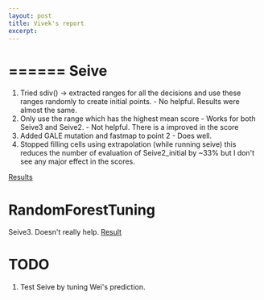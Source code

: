 ```yaml
---
layout: post
title: Vivek's report
excerpt: 
---
```


======
 Seive
======

1. Tried sdiv() -> extracted ranges for all the decisions and use these ranges randomly to create initial points. - No helpful. Results were almost the same.
2. Only use the range which has the highest mean score - Works for both Seive3 and Seive2. - Not helpful. There is a improved in the score
3. Added GALE mutation and fastmap to point 2 - Does well.
4. Stopped filling cells using extrapolation (while running seive) this reduces the number of evaluation of Seive2_initial by ~33% but I don't see any major effect in the scores.

[Results](https://github.com/vivekaxl/Courses/blob/master/Misc/new_Seive/solution3.txt)  


RandomForestTuning
==================
Seive3. Doesn't really help. [Result](https://github.com/vivekaxl/sbse-icse2014/blob/master/final3.pdf)

TODO
====
1. Test Seive by tuning Wei's prediction.



